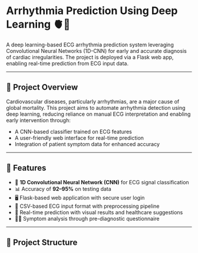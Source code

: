 # Arrhythmia Prediction Using Deep Learning 🫀🧠

A deep learning-based ECG arrhythmia prediction system leveraging Convolutional Neural Networks (1D-CNN) for early and accurate diagnosis of cardiac irregularities. The project is deployed via a Flask web app, enabling real-time prediction from ECG input data.

---

## 📌 Project Overview

Cardiovascular diseases, particularly arrhythmias, are a major cause of global mortality. This project aims to automate arrhythmia detection using deep learning, reducing reliance on manual ECG interpretation and enabling early intervention through:

- A CNN-based classifier trained on ECG features
- A user-friendly web interface for real-time prediction
- Integration of patient symptom data for enhanced accuracy

---

## 🚀 Features

- 🧠 **1D Convolutional Neural Network (CNN)** for ECG signal classification
- 📊 Accuracy of **92–95%** on testing data
- 🖥️ Flask-based web application with secure user login
- 📁 CSV-based ECG input format with preprocessing pipeline
- 🧾 Real-time prediction with visual results and healthcare suggestions
- 👩‍⚕️ Symptom analysis through pre-diagnostic questionnaire

---

## 📂 Project Structure

